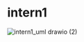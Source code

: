 # intern1

![intern1_uml drawio (2)](https://github.com/csstring/intern1/assets/97031320/7689c84e-ab79-4cc6-ab4b-b3cb78336379)
